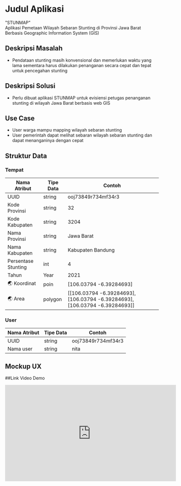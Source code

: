 # Judul Aplikasi
"STUNMAP"  
Aplikasi Pemetaan Wilayah Sebaran Stunting di Provinsi Jawa Barat Berbasis Geographic Information System (GIS)
## Deskripsi Masalah
- Pendataan stunting masih konvensional dan memerlukan waktu yang lama sementara harus dilakukan penanganan secara cepat dan tepat untuk pencegahan stunting
## Deskripsi Solusi
- Perlu dibuat aplikasi STUNMAP untuk evisiensi petugas penanganan stunting di wilayah Jawa Barat berbasis web GIS
## Use Case
- User warga mampu mapping wilayah sebaran stunting
- User pemerintah dapat melihat sebaran wilayah sebaran stunting dan dapat menanganinya dengan cepat
## Struktur Data

### Tempat
Nama Atribut | Tipe Data | Contoh
---|---|---
UUID | string | ooj73849r734mf34r3
Kode Provinsi |string | 32
Kode Kabupaten | string | 3204
Nama Provinsi |string | Jawa Barat
Nama Kabupaten | string | Kabupaten Bandung
Persentase Stunting| int | 4
Tahun | Year | 2021
🌏 Koordinat | poin | [106.03794 -6.39284693]
🌏 Area | polygon | [[106.03794 -6.39284693], [106.03794 -6.39284693], [106.03794 -6.39284693]]

### User
Nama Atribut | Tipe Data | Contoh
---|---|---
UUID | string | ooj73849r734mf34r3
Nama user | string | nita

## Mockup UX

##Link Video Demo
<iframe width="560" height="315" src="https://www.youtube.com/embed/qd31R6Rb6XA" title="YouTube video player" frameborder="0" allow="accelerometer; autoplay; clipboard-write; encrypted-media; gyroscope; picture-in-picture" allowfullscreen></iframe>
